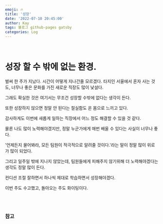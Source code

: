 ```yaml
---
emoji: 🔥
title: '성장'
date: '2022-07-10 20:45:00'
author: Kay
tags: 블로그 github-pages gatsby
categories: Log
---
```


<br>

# 성장 할 수 밖에 없는 환경.
벌써 한 주가 지났다. 시간이 어떻게 지나간줄 모르겠다. 타지인 서울에서 혼자 사는 것도, 너무나 좋은 문화를 가진 새로운 직장도 많이 낯설다.

그래도 확실한 것은 여기서는 무조건 성장할 수밖에 없다는 생각이 든다.

또한 성장하지 않으면 정말 안 된다는 절실함도 온 몸으로 느끼고 있다.

감사하게도 이번에 새롭게 일하는 직장에서 어느 정도 해결할 수 있을 것 같다.

물론 나도 많이 노력해야겠지만, 정말 누군가에게 매번 배울 수 있다는 사실이 너무나 좋다.

'언제든지 물어봐라, 모든 팀원이 적극적으로 알려줄 것이다.'라는 말이 정말 많이 위로가 많이 되었다. 

그리고 일주일 밖에 지나지 않았는데, 팀원들에게 피해주지 않기위해 더 노력해야겠다는 생각도 정말 많이 든다.

컨디션 조절 잘하면서 하나씩 제대로 학습하면서 성장해야겠다.

이번 주도 수고했고, 돌아오는 주도 화이팅이다.

<br>
<br>

### 참고


```toc
```